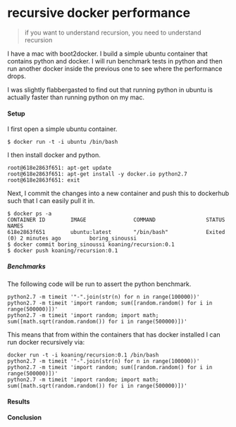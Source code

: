 # recursive docker performance 

> if you want to understand recursion, you need to understand recursion 

I have a mac with boot2docker. I build a simple ubuntu container that contains python and docker. I will run benchmark tests in python and then run another docker inside the previous one to see where the performance drops. 

I was slightly flabbergasted to find out that running python in ubuntu is actually faster than running python on my mac. 

#### Setup 

I first open a simple ubuntu container. 

```
$ docker run -t -i ubuntu /bin/bash
```

I then install docker and python. 

```
root@618e2863f651: apt-get update
root@618e2863f651: apt-get install -y docker.io python2.7 
root@618e2863f651: exit 
```

Next, I commit the changes into a new container and push this to dockerhub such that I can easily pull it in. 

```
$ docker ps -a
CONTAINER ID        IMAGE               COMMAND                STATUS                           NAMES
618e2863f651        ubuntu:latest       "/bin/bash"            Exited (0) 2 minutes ago         boring_sinoussi      
$ docker commit boring_sinoussi koaning/recursion:0.1
$ docker push koaning/recursion:0.1
```

##### Benchmarks 

The following code will be run to assert the python benchmark. 

```
python2.7 -m timeit '"-".join(str(n) for n in range(100000))'
python2.7 -m timeit 'import random; sum([random.random() for i in range(500000)])'
python2.7 -m timeit 'import random; import math; sum([math.sqrt(random.random()) for i in range(500000)])'
```

This means that from within the containers that has docker installed I can run docker recursively via: 

```
docker run -t -i koaning/recursion:0.1 /bin/bash
python2.7 -m timeit '"-".join(str(n) for n in range(100000))'
python2.7 -m timeit 'import random; sum([random.random() for i in range(500000)])'
python2.7 -m timeit 'import random; import math; sum([math.sqrt(random.random()) for i in range(500000)])'
```

#### Results 

#### Conclusion 